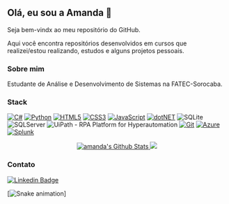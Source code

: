 ## Olá, eu sou a Amanda :wave:

Seja bem-vindx ao meu repositório do GitHub.

Aqui você encontra repositórios desenvolvidos em cursos que realizei/estou realizando, estudos e alguns projetos pessoais.



### Sobre mim​

Estudante de Análise e Desenvolvimento de Sistemas na FATEC-Sorocaba.


### Stack

[![C#](https://img.shields.io/badge/C%23-239120?style=for-the-badge&logo=c-sharp&logoColor=white)](https://github.com/amandashichinoe?tab=repositories&q=&type=&language=csharp)
[![Python](https://img.shields.io/badge/Python-00599C?style=for-the-badge&logo=python&logoColor=yellow)](https://github.com/amandashichinoe?tab=repositories&q=&type=&language=python)
[![HTML5](https://img.shields.io/badge/HTML5-E34F26?style=for-the-badge&logo=html5&logoColor=white)](https://github.com/amandashichinoe?tab=repositories&q=&type=&language=html) 
[![CSS3](https://img.shields.io/badge/CSS3-1572B6?style=for-the-badge&logo=css3&logoColor=white)](https://github.com/amandashichinoe)
[![JavaScript](https://img.shields.io/badge/JavaScript-F7DF1E?style=for-the-badge&logo=javascript&logoColor=black)](https://github.com/amandashichinoe?tab=repositories&q=&type=&language=javascript)
[![dotNET](https://img.shields.io/badge/.NET-FFF?style=for-the-badge&logo=dotnet&logoColor=512BD4)](https://dotnet.microsoft.com/) 
![SQLite](https://img.shields.io/badge/SQLite-07405E?style=for-the-badge&logo=sqlite&logoColor=white)
![SQLServer](https://img.shields.io/badge/Microsoft%20SQL%20Sever-FFF?style=for-the-badge&logo=microsoft%20sql%20server&logoColor=CC2927)
<img src="https://www.uipath.com/hubfs/Valentin/Brand-Kit/logos/UiPath-full-logo.svg?v=2.0" alt="UiPath - RPA Platform for Hyperautomation">
[![Git](https://img.shields.io/badge/git-FFF?style=for-the-badge&logo=git&logoColor=FF6600)](https://git-scm.com/)  [![Azure](https://img.shields.io/badge/microsoft%20azure-0089D6?style=for-the-badge&logo=microsoft-azure&logoColor=white3)](https://azure.microsoft.com/pt-br/) 
[![Splunk](https://img.shields.io/badge/Splunk-FFF?style=for-the-badge&logo=splunk&logoColor=green)](https://www.splunk.com/)


<p align = "center">
  <a href="https://github.com/amandashichinoe">
    <img alt="amanda's Github Stats" src="https://github-readme-stats.vercel.app/api?username=amandashichinoe&show_icons=true&hide_border=true&theme=monokai" />
  </a>

  <a href="https://github.com/amandashichinoe">
    <img src="https://github-readme-stats.anuraghazra1.vercel.app/api/top-langs/?username=amandashichinoe&langs_count=8&layout=compact&theme=monokai"/>
  </a>
</p>


### Contato

[![Linkedin Badge](https://img.shields.io/badge/LinkedIn-0077B5?style=for-the-badge&logo=linkedin&logoColor=white&link=https://www.linkedin.com/in/amandashichinoe/)](https://www.linkedin.com/in/amandashichinoe/) 


[![Snake animation](https://github.com/amandashichinoe/amandashichinoe/blob/output/github-contribution-grid-snake.svg)]
